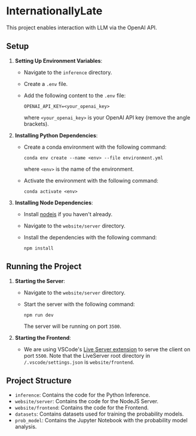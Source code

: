# InternationallyLate

This project enables interaction with LLM via the OpenAI API.

## Setup

1. **Setting Up Environment Variables**:

   - Navigate to the `inference` directory.
   - Create a `.env` file.
   - Add the following content to the `.env` file:

      ```text
      OPENAI_API_KEY=<your_openai_key>
      ```

      where `<your_openai_key>` is your OpenAI API key (remove the angle brackets).

2. **Installing Python Dependencies**:

   - Create a conda environment with the following command:

      ```shell
      conda env create --name <env> --file environment.yml
      ```

      where `<env>` is the name of the environment.
   - Activate the environment with the following command:

      ```shell
      conda activate <env>
      ```

3. **Installing Node Dependencies**:

   - Install [nodejs](https://nodejs.org/en/) if you haven't already.
   - Navigate to the `website/server` directory.
   - Install the dependencies with the following command:

      ```shell
      npm install
      ```

## Running the Project

1. **Starting the Server**:

   - Navigate to the `website/server` directory.
   - Start the server with the following command:

      ```shell
      npm run dev
      ```

      The server will be running on port `3500`.

2. **Starting the Frontend**:

   - We are using VSCode's [Live Server extension](https://marketplace.visualstudio.com/items?itemName=ritwickdey.LiveServer) to serve the client on port `5500`. Note that the LiveServer root directory in `/.vscode/settings.json` is `website/frontend`.

## Project Structure

- `inference`: Contains the code for the Python Inference.
- `website/server`: Contains the code for the NodeJS Server.
- `website/frontend`: Contains the code for the Frontend.
- `datasets`: Contains datasets used for training the probability models.
- `prob_model`: Contains the Jupyter Notebook with the probability model analysis.
